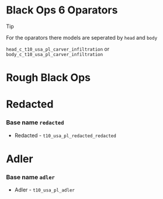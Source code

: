 # Black Ops 6 Oparators  
> [!TIP]
> For the oparators there models are seperated by `head` and `body`
>
> 
> `head_c_t10_usa_pl_carver_infiltration` or `body_c_t10_usa_pl_carver_infiltration`



# **Rough Black Ops**



# Redacted
### Base name `redacted`
- Redacted  - `t10_usa_pl_redacted_redacted`


# Adler  
### Base name `adler`
- Adler - `t10_usa_pl_adler`
